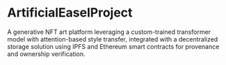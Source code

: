 # ArtificialEaselProject
A generative NFT art platform leveraging a custom-trained transformer model with attention-based style transfer, integrated with a decentralized storage solution using IPFS and Ethereum smart contracts for provenance and ownership verification.
